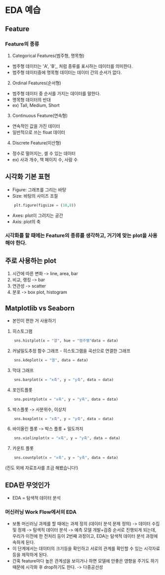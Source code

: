 # EDA 예습
## Feature
### Feature의 종류
1. Categorical Features(범주형, 명목형)
- 범주형 데이터는 'A', 'B',, 처럼 종류를 표시하는 데이터를 의미한다.
- 범주형 데이터중에 명목형 데이터는 데이터 간의 순서가 없다.

2. Ordinal Features(순서형)
- 범주형 데이터 중 순서를 가지는 데이터를 말한다.
- 명목형 데이터의 반대
- ex) Tall, Medium, Short

3. Continuous Feature(연속형)
- 연속적인 값을 가진 데이터
- 일반적으로 쓰는 float 데이터

4. Discrete Feature(이산형)
- 정수로 떨어지는, 셀 수 있는 데이터
- ex) 사과 개수, 책 페이지 수, 사람 수

## 시각화 기본 표현
- Figure: 그래프를 그리는 바탕
- Size: 바탕의 사이즈 조절
```python
    plt.figure(figsize = (10,8))
```
- Axes: plot이 그려지는 공간
- Axis: plot의 축

### 시각화를 할 때에는 Feature의 종류를 생각하고, 거기에 맞는 plot을 사용해야 한다.

## 주로 사용하는 plot
1. 시간에 따른 변화 -> line, area, bar
2. 비교, 랭킹 -> bar
3. 연관성 -> scatter
4. 분포 -> box plot, histogram

## Matplotlib vs Seaborn
- 본인이 편한 거 사용하기
1. 히스토그램
```python
    sns.histplot(x = "열", hue = "범주별"data = data)
```

2. 커널밀도추정 함수 그래프 - 히스토그램을 곡선으로 연결한 그래프
```python
    sns.kdeplot(x = "열", data = data)
```

3. 막대 그래프
```python
    sns.barplot(x = "x축", y = "y축", data = data)
```

4. 포인트플롯
```python
    sns.pointplot(x = "x축", y = "y축", data = data)
```

5. 박스플롯 -> 사분위수, 이상치
```python
    sns.boxplot(x = "x축", y = "y축", data = data)
```

6. 바이올린 플롯 -> 박스 플롯 + 밀도까지
```python
    sns.violinplot(x = "x축", y = "y축", data = data)
```

7. 카운트 플롯
```python
    sns.countplot(x = "x축", y = "y축", data = data)
```

(진도 외에 자료조사를 조금 해봤습니다!)
## EDA란 무엇인가
- EDA = 탐색적 데이터 분석
### 머신러닝 Work Flow에서의 EDA
- 보통 머신러닝 과제를 할 때에는 과제 정의 (데이터 분석 문제 정의) -> 데이터 수집 및 정제 -> 탐색적 데이터 분석 -> 예측 모델 개발+검증 순서로 진행되게 되는데, 우리가 이전에 한 전처리 등이 2번째 과정이고, EDA는 탐색적 데이터 분석 과정에 속하게 된다.
- 이 단계에서는 데이터의 크기등을 확인하고 서로의 관계를 확인할 수 있는 시각자료등을 제작하게 된다.
- 간혹 feature마다 높은 관계성을 보이거나 하면 모델에 안좋은 영향을 주기도 하기 때문에 시각화 후 drop하기도 한다. -> 다중공선성















